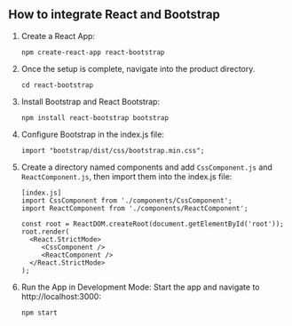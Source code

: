 ## How to integrate React and Bootstrap

1) Create a React App:
   ```
   npm create-react-app react-bootstrap
   ```
2) Once the setup is complete, navigate into the product directory.
   ```
   cd react-bootstrap
   ```
3) Install Bootstrap and React Bootstrap:
   ```
   npm install react-bootstrap bootstrap
   ```

4) Configure Bootstrap in the index.js file:
   ```
   import "bootstrap/dist/css/bootstrap.min.css";
   ```
 
5) Create a directory named components and add `CssComponent.js` and `ReactComponent.js`, then import them into the index.js file:
     ```
     [index.js]
     import CssComponent from './components/CssComponent';
     import ReactComponent from './components/ReactComponent';

     const root = ReactDOM.createRoot(document.getElementById('root'));
     root.render(
       <React.StrictMode>
          <CssComponent />
          <ReactComponent />
       </React.StrictMode>
     );
     ```
6) Run the App in Development Mode: Start the app and navigate to http://localhost:3000:
     ```bash
     npm start
     ```
